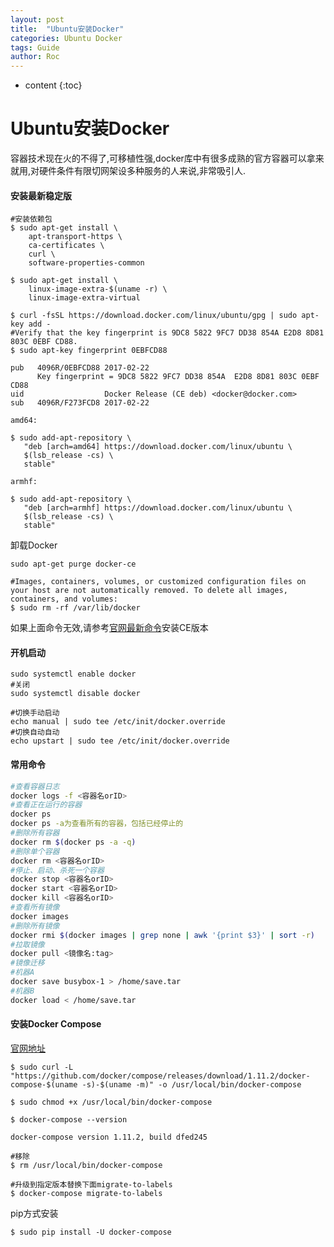 ```yaml
---
layout: post
title:  "Ubuntu安装Docker"
categories: Ubuntu Docker
tags: Guide
author: Roc
---
```


* content
{:toc}


# Ubuntu安装Docker
容器技术现在火的不得了,可移植性强,docker库中有很多成熟的官方容器可以拿来就用,对硬件条件有限切网架设多种服务的人来说,非常吸引人.

#### 安装最新稳定版
```shell
#安装依赖包
$ sudo apt-get install \
    apt-transport-https \
    ca-certificates \
    curl \
    software-properties-common

$ sudo apt-get install \
    linux-image-extra-$(uname -r) \
    linux-image-extra-virtual

$ curl -fsSL https://download.docker.com/linux/ubuntu/gpg | sudo apt-key add -
#Verify that the key fingerprint is 9DC8 5822 9FC7 DD38 854A E2D8 8D81 803C 0EBF CD88.
$ sudo apt-key fingerprint 0EBFCD88

pub   4096R/0EBFCD88 2017-02-22
      Key fingerprint = 9DC8 5822 9FC7 DD38 854A  E2D8 8D81 803C 0EBF CD88
uid                  Docker Release (CE deb) <docker@docker.com>
sub   4096R/F273FCD8 2017-02-22
```
`amd64:`
```shell
$ sudo add-apt-repository \
   "deb [arch=amd64] https://download.docker.com/linux/ubuntu \
   $(lsb_release -cs) \
   stable"
```
`armhf:`
```shell
$ sudo add-apt-repository \
   "deb [arch=armhf] https://download.docker.com/linux/ubuntu \
   $(lsb_release -cs) \
   stable"
```
卸载Docker

```shell
sudo apt-get purge docker-ce

#Images, containers, volumes, or customized configuration files on your host are not automatically removed. To delete all images, containers, and volumes:
$ sudo rm -rf /var/lib/docker
```

如果上面命令无效,请参考[官网最新命令](https://store.docker.com/editions/community/docker-ce-server-ubuntu?tab=description)安装CE版本

#### 开机启动
```shell
sudo systemctl enable docker
#关闭
sudo systemctl disable docker

#切换手动启动
echo manual | sudo tee /etc/init/docker.override
#切换自动自动
echo upstart | sudo tee /etc/init/docker.override
```
#### 常用命令

```bash
#查看容器日志
docker logs -f <容器名orID>
#查看正在运行的容器
docker ps
docker ps -a为查看所有的容器，包括已经停止的
#删除所有容器
docker rm $(docker ps -a -q)
#删除单个容器
docker rm <容器名orID>
#停止、启动、杀死一个容器
docker stop <容器名orID>
docker start <容器名orID>
docker kill <容器名orID>
#查看所有镜像
docker images
#删除所有镜像
docker rmi $(docker images | grep none | awk '{print $3}' | sort -r)
#拉取镜像
docker pull <镜像名:tag>
#镜像迁移
#机器A
docker save busybox-1 > /home/save.tar
#机器B
docker load < /home/save.tar
```

#### 安装Docker Compose
[官网地址](https://docs.docker.com/compose/install/)

```shell
$ sudo curl -L "https://github.com/docker/compose/releases/download/1.11.2/docker-compose-$(uname -s)-$(uname -m)" -o /usr/local/bin/docker-compose

$ sudo chmod +x /usr/local/bin/docker-compose

$ docker-compose --version

docker-compose version 1.11.2, build dfed245

#移除
$ rm /usr/local/bin/docker-compose

#升级到指定版本替换下面migrate-to-labels
$ docker-compose migrate-to-labels
```

pip方式安装

```shell
$ sudo pip install -U docker-compose
```
